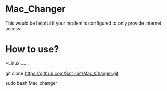 # Mac_Changer

This would be helpful if your modem is configured to only provide internet access

# How to use?

*Linux.......

git clone https://github.com/Sahi-bit/Mac_Changer.git

sudo bash Mac_changer

